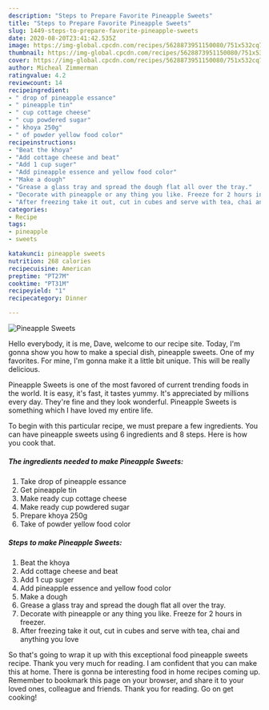 ```yaml
---
description: "Steps to Prepare Favorite Pineapple Sweets"
title: "Steps to Prepare Favorite Pineapple Sweets"
slug: 1449-steps-to-prepare-favorite-pineapple-sweets
date: 2020-08-20T23:41:42.535Z
image: https://img-global.cpcdn.com/recipes/5628873951150080/751x532cq70/pineapple-sweets-recipe-main-photo.jpg
thumbnail: https://img-global.cpcdn.com/recipes/5628873951150080/751x532cq70/pineapple-sweets-recipe-main-photo.jpg
cover: https://img-global.cpcdn.com/recipes/5628873951150080/751x532cq70/pineapple-sweets-recipe-main-photo.jpg
author: Micheal Zimmerman
ratingvalue: 4.2
reviewcount: 14
recipeingredient:
- " drop of pineapple essance"
- " pineapple tin"
- " cup cottage cheese"
- " cup powdered sugar"
- " khoya 250g"
- " of powder yellow food color"
recipeinstructions:
- "Beat the khoya"
- "Add cottage cheese and beat"
- "Add 1 cup suger"
- "Add pineapple essence and yellow food color"
- "Make a dough"
- "Grease a glass tray and spread the dough flat all over the tray."
- "Decorate with pineapple or any thing you like. Freeze for 2 hours in freezer."
- "After freezing take it out, cut in cubes and serve with tea, chai and anything you love"
categories:
- Recipe
tags:
- pineapple
- sweets

katakunci: pineapple sweets 
nutrition: 268 calories
recipecuisine: American
preptime: "PT27M"
cooktime: "PT31M"
recipeyield: "1"
recipecategory: Dinner

---
```



![Pineapple Sweets](https://img-global.cpcdn.com/recipes/5628873951150080/751x532cq70/pineapple-sweets-recipe-main-photo.jpg)

Hello everybody, it is me, Dave, welcome to our recipe site. Today, I'm gonna show you how to make a special dish, pineapple sweets. One of my favorites. For mine, I'm gonna make it a little bit unique. This will be really delicious.



Pineapple Sweets is one of the most favored of current trending foods in the world. It is easy, it's fast, it tastes yummy. It's appreciated by millions every day. They're fine and they look wonderful. Pineapple Sweets is something which I have loved my entire life.


To begin with this particular recipe, we must prepare a few ingredients. You can have pineapple sweets using 6 ingredients and 8 steps. Here is how you cook that.

<!--inarticleads1-->

##### The ingredients needed to make Pineapple Sweets:

1. Take  drop of pineapple essance
1. Get  pineapple tin
1. Make ready  cup cottage cheese
1. Make ready  cup powdered sugar
1. Prepare  khoya 250g
1. Take  of powder yellow food color




<!--inarticleads2-->

##### Steps to make Pineapple Sweets:

1. Beat the khoya
1. Add cottage cheese and beat
1. Add 1 cup suger
1. Add pineapple essence and yellow food color
1. Make a dough
1. Grease a glass tray and spread the dough flat all over the tray.
1. Decorate with pineapple or any thing you like. Freeze for 2 hours in freezer.
1. After freezing take it out, cut in cubes and serve with tea, chai and anything you love




So that's going to wrap it up with this exceptional food pineapple sweets recipe. Thank you very much for reading. I am confident that you can make this at home. There is gonna be interesting food in home recipes coming up. Remember to bookmark this page on your browser, and share it to your loved ones, colleague and friends. Thank you for reading. Go on get cooking!
